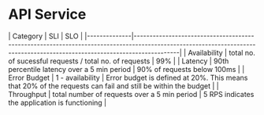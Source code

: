 # API Service

| Category     | SLI                                                        |  SLO                                                                                                        |
|--------------|--------------------------------------------------------------------------------------------------------------------------------------------------------------------------|
| Availability | total no. of sucessful requests / total no. of requests    | 99%                                                                                                         |
| Latency      | 90th percentile latency over a 5 min period                | 90% of requests below 100ms                                                                                 |
| Error Budget | 1 - availability                                           | Error budget is defined at 20%. This means that 20% of the requests can fail and still be within the budget |
| Throughput   | total number of requests over a 5 min period               | 5 RPS indicates the application is functioning                                                              |
